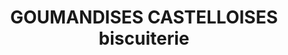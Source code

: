 ---
title: "GOUMANDISES CASTELLOISES
 biscuiterie"
url: /le-chatelet-en-berry/goumandises-castelloises-biscuiterie/
shop: cuisine
---
